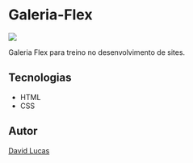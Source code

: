 # Galeria-Flex
![][def]

Galeria Flex para treino no desenvolvimento de sites.

## Tecnologias
* HTML
* CSS

## Autor
[David Lucas](<https://www.linkedin.com/in/david-lucas-19370727b/>)

[def]:./preview.png